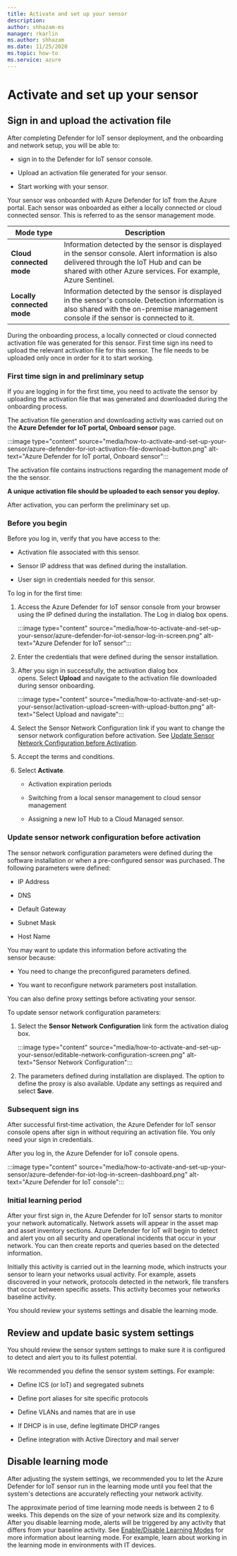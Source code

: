 ```yaml
---
title: Activate and set up your sensor
description: 
author: shhazam-ms
manager: rkarlin
ms.author: shhazam
ms.date: 11/25/2020
ms.topic: how-to
ms.service: azure
---
```


# Activate and set up your sensor

## Sign in and upload the activation file

After completing Defender for IoT sensor deployment, and the onboarding and network setup, you will be able to:

- sign in to the Defender for IoT sensor console.

- Upload an activation file generated for your sensor.

- Start working with your sensor.

Your sensor was onboarded with Azure Defender for IoT from the Azure portal. Each sensor was onboarded as either a locally connected or cloud connected sensor. This is referred to as the sensor management mode.

| Mode type | Description |
|--|--|
| **Cloud connected mode** | Information detected by the sensor is displayed in the sensor console. Alert information is also delivered through the IoT Hub and can be shared with other Azure services. For example, Azure Sentinel. |
| **Locally connected mode** | Information detected by the sensor is displayed in the sensor's console. Detection information is also shared with the on-premise management console if the sensor is connected to it. |

During the onboarding process, a locally connected or cloud connected activation file was generated for this sensor. First time sign ins need to upload the relevant activation file for this sensor. The file needs to be uploaded only once in order for it to start working.

### First time sign in and preliminary setup

If you are logging in for the first time, you need to activate the sensor by uploading the activation file that was generated and downloaded during the onboarding process.

The activation file generation and downloading activity was carried out on the **Azure Defender for IoT portal, Onboard sensor** page.

:::image type="content" source="media/how-to-activate-and-set-up-your-sensor/azure-defender-for-iot-activation-file-download-button.png" alt-text="Azure Defender for IoT portal, Onboard sensor":::

The activation file contains instructions regarding the management mode of the the sensor.

**A unique activation file should be uploaded to each sensor you deploy.**

After activation, you can perform the preliminary set up.

### Before you begin

Before you log in, verify that you have access to the:

- Activation file associated with this sensor.

- Sensor IP address that was defined during the installation.

- User sign in credentials needed for this sensor.

To log in for the first time:

1. Access the Azure Defender for IoT sensor console from your browser using the IP defined during the installation. The Log in dialog box opens.

    :::image type="content" source="media/how-to-activate-and-set-up-your-sensor/azure-defender-for-iot-sensor-log-in-screen.png" alt-text="Azure Defender for IoT sensor":::

2. Enter the credentials that were defined during the sensor installation.

3. After you sign in successfully, the activation dialog box opens. Select **Upload** and navigate to the activation file downloaded during sensor onboarding.

   :::image type="content" source="media/how-to-activate-and-set-up-your-sensor/activation-upload-screen-with-upload-button.png" alt-text="Select Upload and navigate":::

4. Select the Sensor Network Configuration link if you want to change the sensor network configuration before activation. See [Update Sensor Network Configuration before Activation](./update-sensor-network-configuration.md).

5. Accept the terms and conditions.

6. Select **Activate**.

      - Activation expiration periods

      - Switching from a local sensor management to cloud sensor management

      - Assigning a new IoT Hub to a Cloud Managed sensor.

### Update sensor network configuration before activation  

The sensor network configuration parameters were defined during the software installation or when a pre-configured sensor was purchased. The following parameters were defined:

- IP Address

- DNS  

- Default Gateway

- Subnet Mask

- Host Name

You may want to update this information before activating the sensor because:

- You need to change the preconfigured parameters defined.  

- You want to reconfigure network parameters post installation.

You can also define proxy settings before activating your sensor.

To update sensor network configuration parameters:

1. Select the **Sensor Network Configuration** link form the activation dialog box.  

   :::image type="content" source="media/how-to-activate-and-set-up-your-sensor/editable-network-configuration-screen.png" alt-text="Sensor Network Configuration":::

2. The parameters defined during installation are displayed. The option to define the proxy is also available. Update any settings as required and select **Save**.  

### Subsequent sign ins

After successful first-time activation, the Azure Defender for IoT sensor console opens after sign in without requiring an activation file. You only need your sign in credentials.

After you log in, the Azure Defender for IoT console opens.

:::image type="content" source="media/how-to-activate-and-set-up-your-sensor/azure-defender-for-iot-log-in-screen-dashboard.png" alt-text="Azure Defender for IoT console":::

### Initial learning period

After your first sign in, the Azure Defender for IoT sensor starts to monitor your network automatically. Network assets will appear in the asset map and asset inventory sections. Azure Defender for IoT will begin to detect and alert you on all security and operational incidents that occur in your network. You can then create reports and queries based on the detected information.

Initially this activity is carried out in the learning mode, which instructs your sensor to learn your networks usual activity. For example, assets discovered in your network, protocols detected in the network, file transfers that occur between specific assets. This activity becomes your networks baseline activity.

You should review your systems settings and disable the learning mode.

## Review and update basic system settings

You should review the sensor system settings to make sure it is configured to detect and alert you to its fullest potential.

We recommended you define the sensor system settings. For example:

- Define ICS (or IoT) and segregated subnets

- Define port aliases for site specific protocols

- Define VLANs and names that are in use

- If DHCP is in use, define legitimate DHCP ranges

- Define integration with Active Directory and mail server

## Disable learning mode

After adjusting the system settings, we recommended you to let the Azure Defender for IoT sensor run in the learning mode until you feel that the system's detections are accurately reflecting your network activity.

The approximate period of time learning mode needs is between 2 to 6 weeks. This depends on the size of your network size and its complexity. After you disable learning mode, alerts will be triggered by any activity that differs from your baseline activity. See [Enable/Disable Learning Modes](./enable-disable-learning-modes.md) for more information about learning mode. For example, learn about working in the learning mode in environments with IT devices.
